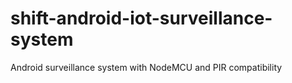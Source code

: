 # shift-android-iot-surveillance-system
Android surveillance system with NodeMCU and PIR compatibility
